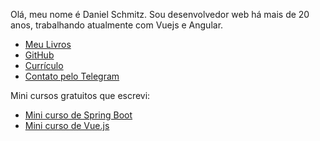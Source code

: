 
Olá, meu nome é Daniel Schmitz. Sou desenvolvedor web há mais de 20 anos, trabalhando atualmente com Vuejs e Angular. 

* [Meu Livros](http://leanpub.com/u/danielschmitz) 
* [GitHub](https://github.com/danielschmitz) 
* [Currículo](https://www.linkedin.com/in/danielschmitz/) 
* [Contato pelo Telegram](https://t.me/danielschmitz) 

Mini cursos gratuitos que escrevi:

*   [Mini curso de Spring Boot](https://danielschmitz.com.br/curso-spring-boot/)
*   [Mini curso de Vue.js](https://danielschmitz.com.br/curso-vue/)


